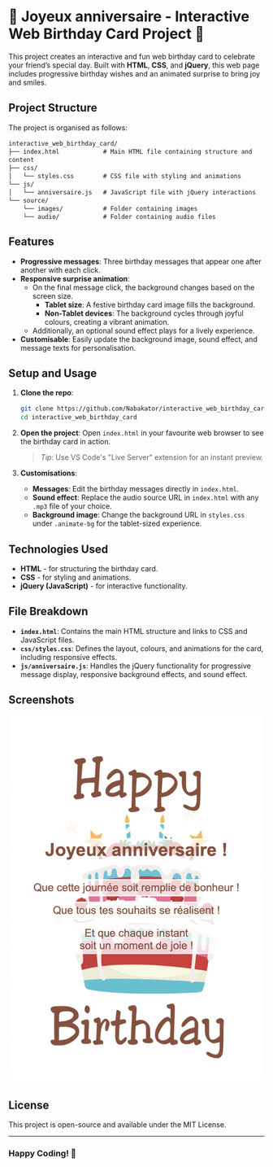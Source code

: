 # 🎉 Joyeux anniversaire - Interactive Web Birthday Card Project 🎉

This project creates an interactive and fun web birthday card to celebrate your friend’s special day. Built with **HTML**, **CSS**, and **jQuery**, this web page includes progressive birthday wishes and an animated surprise to bring joy and smiles. 

## Project Structure

The project is organised as follows:
```
interactive_web_birthday_card/
├── index.html            # Main HTML file containing structure and content
├── css/
│   └── styles.css        # CSS file with styling and animations
└── js/
│   └── anniversaire.js   # JavaScript file with jQuery interactions
└── source/
    └── images/           # Folder containing images
    └── audio/            # Folder containing audio files
```

## Features

- **Progressive messages**: Three birthday messages that appear one after another with each click.
- **Responsive surprise animation**: 
  - On the final message click, the background changes based on the screen size.
    - **Tablet size**: A festive birthday card image fills the background.
    - **Non-Tablet devices**: The background cycles through joyful colours, creating a vibrant animation.
  - Additionally, an optional sound effect plays for a lively experience.
- **Customisable**: Easily update the background image, sound effect, and message texts for personalisation.

## Setup and Usage

1. **Clone the repo**:
   ```bash
   git clone https://github.com/Nabakator/interactive_web_birthday_card.git
   cd interactive_web_birthday_card
   ```

2. **Open the project**:
   Open `index.html` in your favourite web browser to see the birthday card in action.
   > *Tip*: Use VS Code's "Live Server" extension for an instant preview.

4. **Customisations**:
   - **Messages**: Edit the birthday messages directly in `index.html`.
   - **Sound effect**: Replace the audio source URL in `index.html` with any `.mp3` file of your choice.
   - **Background image**: Change the background URL in `styles.css` under `.animate-bg` for the tablet-sized experience.

## Technologies Used

- **HTML** - for structuring the birthday card.
- **CSS** - for styling and animations.
- **jQuery (JavaScript)** - for interactive functionality.

## File Breakdown

- **`index.html`**: Contains the main HTML structure and links to CSS and JavaScript files.
- **`css/styles.css`**: Defines the layout, colours, and animations for the card, including responsive effects.
- **`js/anniversaire.js`**: Handles the jQuery functionality for progressive message display, responsive background effects, and sound effect.

## Screenshots

![screenshot](source/images/interactive_web_birthday_card_screenshot.png)

## License

This project is open-source and available under the MIT License.

---

### Happy Coding! 🥳
